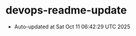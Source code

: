# devops-readme-update
<!--START_SECTION:activity-->
- Auto-updated at Sat Oct 11 06:42:29 UTC 2025
<!--END_SECTION:activity-->
